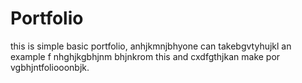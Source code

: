 # Portfolio
this is simple basic portfolio, anhjkmnjbhyone can takebgvtyhujkl an example f nhghjkgbhjnm bhjnkrom this and cxdfgthjkan make por vgbhjntfoliooonbjk.
